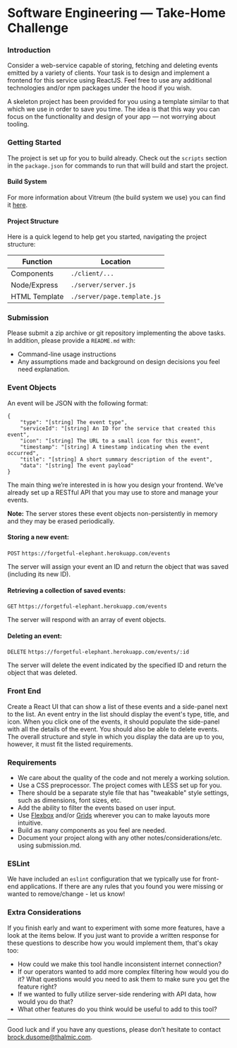 # Software Engineering — Take-Home Challenge

### Introduction
Consider a web-service capable of storing, fetching and deleting events emitted by a variety of clients. Your task is to design and implement a frontend for this service using ReactJS. Feel free to use any additional technologies and/or npm packages under the hood if you wish.

A skeleton project has been provided for you using a template similar to that which we use in order to save you time. The idea is that this way you can focus on the functionality and design of your app — not worrying about tooling.

### Getting Started
The project is set up for you to build already. Check out the `scripts` section in the `package.json` for commands to run that will build and start the project.

#### Build System
For more information about Vitreum (the build system we use) you can find it [here](https://github.com/stolksdorf/vitreum).

#### Project Structure
Here is a quick legend to help get you started, navigating the project structure:

| Function      | Location                    |
|---------------|-----------------------------|
| Components    | `./client/...`              |
| Node/Express  | `./server/server.js`        |
| HTML Template | `./server/page.template.js` |

### Submission
Please submit a zip archive or git repository implementing the above tasks. In addition, please provide a `README.md` with:
- Command-line usage instructions
- Any assumptions made and background on design decisions you feel need explanation.

### Event Objects
An event will be JSON with the following format:
```
{
    "type": "[string] The event type",
    "serviceId": "[string] An ID for the service that created this event",
    "icon": "[string] The URL to a small icon for this event",
    "timestamp": "[string] A timestamp indicating when the event occurred",
    "title": "[string] A short summary description of the event",
    "data": "[string] The event payload"
}
```

The main thing we’re interested in is how you design your frontend. We've already set up a RESTful API that you may use to store and manage your events.

**Note:** The server stores these event objects non-persistently in memory and they may be erased periodically.

#### Storing a new event:
`POST` `https://forgetful-elephant.herokuapp.com/events`

The server will assign your event an ID and return the object that was saved (including its new ID).

#### Retrieving a collection of saved events:
`GET` `https://forgetful-elephant.herokuapp.com/events`

The server will respond with an array of event objects.

#### Deleting an event:
`DELETE` `https://forgetful-elephant.herokuapp.com/events/:id`

The server will delete the event indicated by the specified ID and return the object that was deleted.

### Front End
Create a React UI that can show a list of these events and a side-panel next to the list. An event entry in the list should display the event's type, title, and icon. When you click one of the events, it should populate the side-panel with all the details of the event. You should also be able to delete events. The overall structure and style in which you display the data are up to you, however, it must fit the listed requirements.

### Requirements
- We care about the quality of the code and not merely a working solution.
- Use a CSS preprocessor. The project comes with LESS set up for you.
- There should be a separate style file that has "tweakable" style settings, such as dimensions, font sizes, etc.
- Add the ability to filter the events based on user input.
- Use [Flexbox](https://css-tricks.com/snippets/css/a-guide-to-flexbox/) and/or [Grids](https://css-tricks.com/snippets/css/complete-guide-grid/) wherever you can to make layouts more intuitive.
- Build as many components as you feel are needed.
- Document your project along with any other notes/considerations/etc. using submission.md.


### ESLint
We have included an `eslint` configuration that we typically use for front-end applications. If there are any rules that you found you were missing or wanted to remove/change - let us know!

### Extra Considerations
If you finish early and want to experiment with some more features, have a look at the items below. If you just want to provide a written response for these questions to describe how you would implement them, that's okay too:

- How could we make this tool handle inconsistent internet connection?
- If our operators wanted to add more complex filtering how would you do it? What questions would you need to ask them to make sure you get the feature right?
- If we wanted to fully utilize server-side rendering with API data, how would you do that?
- What other features do you think would be useful to add to this tool?

---

Good luck and if you have any questions, please don’t hesitate to contact brock.dusome@thalmic.com.
